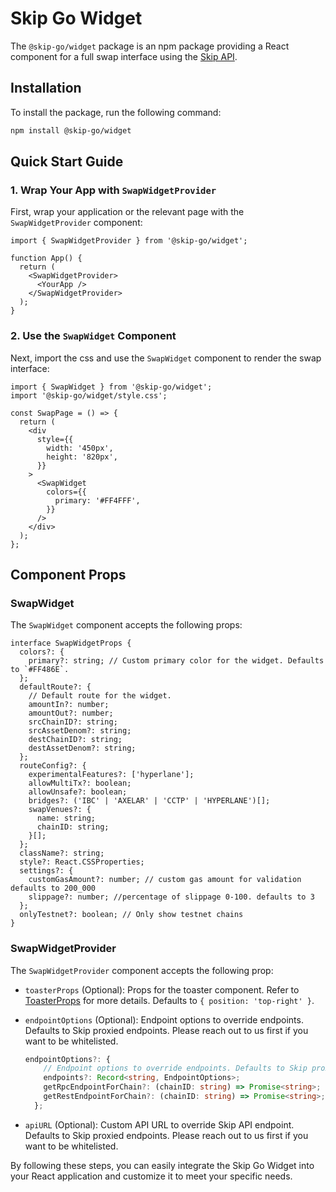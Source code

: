 # Skip Go Widget

The `@skip-go/widget` package is an npm package providing a React component for a full swap interface using the [Skip API](https://skip.money/).

## Installation

To install the package, run the following command:

```bash
npm install @skip-go/widget
```

## Quick Start Guide

### 1. Wrap Your App with `SwapWidgetProvider`

First, wrap your application or the relevant page with the `SwapWidgetProvider` component:

```tsx
import { SwapWidgetProvider } from '@skip-go/widget';

function App() {
  return (
    <SwapWidgetProvider>
      <YourApp />
    </SwapWidgetProvider>
  );
}
```

### 2. Use the `SwapWidget` Component

Next, import the css and use the `SwapWidget` component to render the swap interface:

```tsx
import { SwapWidget } from '@skip-go/widget';
import '@skip-go/widget/style.css';

const SwapPage = () => {
  return (
    <div
      style={{
        width: '450px',
        height: '820px',
      }}
    >
      <SwapWidget
        colors={{
          primary: '#FF4FFF',
        }}
      />
    </div>
  );
};
```

## Component Props

### SwapWidget

The `SwapWidget` component accepts the following props:

```tsx
interface SwapWidgetProps {
  colors?: {
    primary?: string; // Custom primary color for the widget. Defaults to `#FF486E`.
  };
  defaultRoute?: {
    // Default route for the widget.
    amountIn?: number;
    amountOut?: number;
    srcChainID?: string;
    srcAssetDenom?: string;
    destChainID?: string;
    destAssetDenom?: string;
  };
  routeConfig?: {
    experimentalFeatures?: ['hyperlane'];
    allowMultiTx?: boolean;
    allowUnsafe?: boolean;
    bridges?: ('IBC' | 'AXELAR' | 'CCTP' | 'HYPERLANE')[];
    swapVenues?: {
      name: string;
      chainID: string;
    }[];
  };
  className?: string;
  style?: React.CSSProperties;
  settings?: {
    customGasAmount?: number; // custom gas amount for validation defaults to 200_000
    slippage?: number; //percentage of slippage 0-100. defaults to 3
  };
  onlyTestnet?: boolean; // Only show testnet chains
}
```

### SwapWidgetProvider

The `SwapWidgetProvider` component accepts the following prop:

- `toasterProps` (Optional): Props for the toaster component. Refer to [ToasterProps](https://react-hot-toast.com/docs/toast-options) for more details. Defaults to `{ position: 'top-right' }`.
- `endpointOptions` (Optional): Endpoint options to override endpoints. Defaults to Skip proxied endpoints. Please reach out to us first if you want to be whitelisted.

  ```ts
  endpointOptions?: {
      // Endpoint options to override endpoints. Defaults to Skip proxied endpoints. Please reach out to us first if you want to be whitelisted.
      endpoints?: Record<string, EndpointOptions>;
      getRpcEndpointForChain?: (chainID: string) => Promise<string>;
      getRestEndpointForChain?: (chainID: string) => Promise<string>;
    };
  ```

- `apiURL` (Optional): Custom API URL to override Skip API endpoint. Defaults to Skip proxied endpoints. Please reach out to us first if you want to be whitelisted.

By following these steps, you can easily integrate the Skip Go Widget into your React application and customize it to meet your specific needs.

